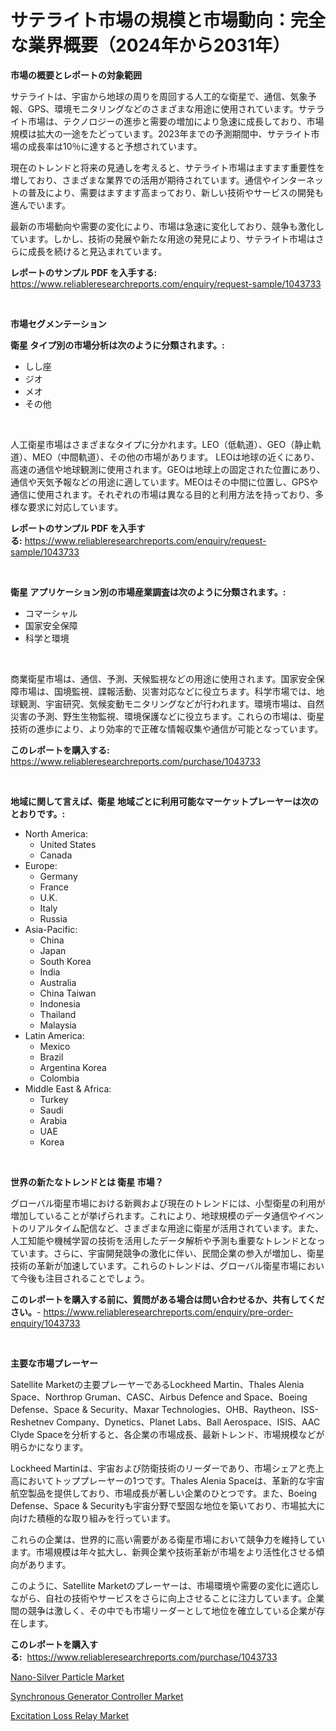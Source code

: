 <p><h1>サテライト市場の規模と市場動向：完全な業界概要（2024年から2031年）</h1></p><p><strong>市場の概要とレポートの対象範囲</strong></p>
<p><p>サテライトは、宇宙から地球の周りを周回する人工的な衛星で、通信、気象予報、GPS、環境モニタリングなどのさまざまな用途に使用されています。サテライト市場は、テクノロジーの進歩と需要の増加により急速に成長しており、市場規模は拡大の一途をたどっています。2023年までの予測期間中、サテライト市場の成長率は10％に達すると予想されています。</p><p>現在のトレンドと将来の見通しを考えると、サテライト市場はますます重要性を増しており、さまざまな業界での活用が期待されています。通信やインターネットの普及により、需要はますます高まっており、新しい技術やサービスの開発も進んでいます。</p><p>最新の市場動向や需要の変化により、市場は急速に変化しており、競争も激化しています。しかし、技術の発展や新たな用途の発見により、サテライト市場はさらに成長を続けると見込まれています。</p></p>
<p><strong>レポートのサンプル PDF を入手する:</strong> <a href="https://www.reliableresearchreports.com/enquiry/request-sample/1043733">https://www.reliableresearchreports.com/enquiry/request-sample/1043733</a></p>
<p>&nbsp;</p>
<p><strong>市場セグメンテーション</strong></p>
<p><strong>衛星 タイプ別の市場分析は次のように分類されます。:</strong></p>
<p><ul><li>しし座</li><li>ジオ</li><li>メオ</li><li>その他</li></ul></p>
<p>&nbsp;</p>
<p><p>人工衛星市場はさまざまなタイプに分かれます。LEO（低軌道）、GEO（静止軌道）、MEO（中間軌道）、その他の市場があります。 LEOは地球の近くにあり、高速の通信や地球観測に使用されます。GEOは地球上の固定された位置にあり、通信や天気予報などの用途に適しています。MEOはその中間に位置し、GPSや通信に使用されます。それぞれの市場は異なる目的と利用方法を持っており、多様な要求に対応しています。</p></p>
<p><strong>レポートのサンプル PDF を入手する:</strong>&nbsp;<a href="https://www.reliableresearchreports.com/enquiry/request-sample/1043733">https://www.reliableresearchreports.com/enquiry/request-sample/1043733</a></p>
<p>&nbsp;</p>
<p><strong> 衛星 アプリケーション別の市場産業調査は次のように分類されます。:</strong></p>
<p><ul><li>コマーシャル</li><li>国家安全保障</li><li>科学と環境</li></ul></p>
<p>&nbsp;</p>
<p><p>商業衛星市場は、通信、予測、天候監視などの用途に使用されます。国家安全保障市場は、国境監視、諜報活動、災害対応などに役立ちます。科学市場では、地球観測、宇宙研究、気候変動モニタリングなどが行われます。環境市場は、自然災害の予測、野生生物監視、環境保護などに役立ちます。これらの市場は、衛星技術の進歩により、より効率的で正確な情報収集や通信が可能となっています。</p></p>
<p><strong>このレポートを購入する:</strong>&nbsp; <a href="https://www.reliableresearchreports.com/purchase/1043733">https://www.reliableresearchreports.com/purchase/1043733</a></p>
<p>&nbsp;</p>
<p><strong>地域に関して言えば、衛星 地域ごとに利用可能なマーケットプレーヤーは次のとおりです。:</strong></p>
<p><ul>
    <li>
        North America:
        <ul>
            <li>United States</li>
            <li>Canada</li>
        </ul>
    </li>
    <li>
        Europe:
        <ul>
            <li>Germany</li>
            <li>France</li>
            <li>U.K.</li>
            <li>Italy</li>
            <li>Russia</li>
        </ul>
    </li>
    <li>
        Asia-Pacific:
        <ul>
            <li>China</li>
            <li>Japan</li>
            <li>South Korea</li>
            <li>India</li>
            <li>Australia</li>
            <li>China Taiwan</li>
            <li>Indonesia</li>
            <li>Thailand</li>
            <li>Malaysia</li>
        </ul>
    </li>
    <li>
        Latin America:
        <ul>
            <li>Mexico</li>
            <li>Brazil</li>
            <li>Argentina Korea</li>
            <li>Colombia</li>
        </ul>
    </li>
    <li>
        Middle East & Africa:
        <ul>
            <li>Turkey</li>
            <li>Saudi</li>
            <li>Arabia</li>
            <li>UAE</li>
            <li>Korea</li>
        </ul>
    </li>
    </ul></p>
<p>&nbsp;</p>
<p><strong>世界の新たなトレンドとは 衛星 市場？</strong></p>
<p><p>グローバル衛星市場における新興および現在のトレンドには、小型衛星の利用が増加していることが挙げられます。これにより、地球規模のデータ通信やイベントのリアルタイム配信など、さまざまな用途に衛星が活用されています。また、人工知能や機械学習の技術を活用したデータ解析や予測も重要なトレンドとなっています。さらに、宇宙開発競争の激化に伴い、民間企業の参入が増加し、衛星技術の革新が加速しています。これらのトレンドは、グローバル衛星市場において今後も注目されることでしょう。</p></p>
<p><strong>このレポートを購入する前に、質問がある場合は問い合わせるか、共有してください。</strong>- <a href="https://www.reliableresearchreports.com/enquiry/pre-order-enquiry/1043733">https://www.reliableresearchreports.com/enquiry/pre-order-enquiry/1043733</a></p>
<p>&nbsp;</p>
<p><strong>主要な市場プレーヤー</strong></p>
<p><p>Satellite Marketの主要プレーヤーであるLockheed Martin、Thales Alenia Space、Northrop Gruman、CASC、Airbus Defence and Space、Boeing Defense、Space & Security、Maxar Technologies、OHB、Raytheon、ISS-Reshetnev Company、Dynetics、Planet Labs、Ball Aerospace、ISIS、AAC Clyde Spaceを分析すると、各企業の市場成長、最新トレンド、市場規模などが明らかになります。</p><p>Lockheed Martinは、宇宙および防衛技術のリーダーであり、市場シェアと売上高においてトッププレーヤーの1つです。Thales Alenia Spaceは、革新的な宇宙航空製品を提供しており、市場成長が著しい企業のひとつです。また、Boeing Defense、Space & Securityも宇宙分野で堅固な地位を築いており、市場拡大に向けた積極的な取り組みを行っています。</p><p>これらの企業は、世界的に高い需要がある衛星市場において競争力を維持しています。市場規模は年々拡大し、新興企業や技術革新が市場をより活性化させる傾向があります。</p><p>このように、Satellite Marketのプレーヤーは、市場環境や需要の変化に適応しながら、自社の技術やサービスをさらに向上させることに注力しています。企業間の競争は激しく、その中でも市場リーダーとして地位を確立している企業が存在します。</p></p>
<p><strong>このレポートを購入する:</strong>&nbsp;&nbsp;<a href="https://www.reliableresearchreports.com/purchase/1043733">https://www.reliableresearchreports.com/purchase/1043733</a></p>
<p><p><a href="https://view.publitas.com/reportprime-1/nano-silver-particle-market-research-report-unlocks-analysis-on-the-market-financial-status-market-size-and-market-revenue-upto-2030/">Nano-Silver Particle Market</a></p><p><a href="https://view.publitas.com/reportprime-1/synchronous-generator-controller-market-research-report-reveals-the-latest-trends-and-opportunities-of-this-market-for-period-from-2023-2030/">Synchronous Generator Controller Market</a></p><p><a href="https://view.publitas.com/reportprime-1/excitation-loss-relay-market-size-and-growth-market-segmentation-regional-and-country-breakdowns-and-market-trends-for-period-from-2023-2030/">Excitation Loss Relay Market</a></p></p>